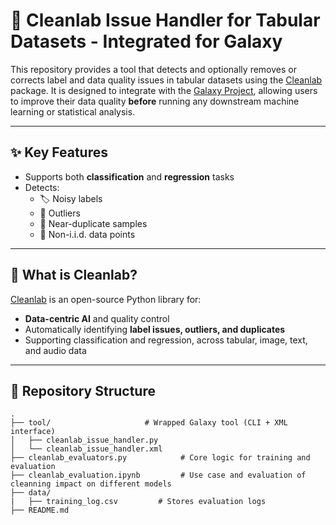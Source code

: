 # 🧼 Cleanlab Issue Handler for Tabular Datasets - Integrated for Galaxy 

This repository provides a tool that detects and optionally removes or corrects label and data quality issues in tabular datasets using the [Cleanlab](https://github.com/cleanlab/cleanlab) package. It is designed to integrate with the [Galaxy Project](https://galaxyproject.org/), allowing users to improve their data quality **before** running any downstream machine learning or statistical analysis.

---

## ✨ Key Features

- Supports both **classification** and **regression** tasks
- Detects:
  - 🏷️ Noisy labels
  - 🧭 Outliers
  - 🧬 Near-duplicate samples
  - 🔁 Non-i.i.d. data points

---

## 🧠 What is Cleanlab?

[Cleanlab](https://cleanlab.io/) is an open-source Python library for:
- **Data-centric AI** and quality control
- Automatically identifying **label issues, outliers, and duplicates**
- Supporting classification and regression, across tabular, image, text, and audio data

---

## 📂 Repository Structure

```plaintext
.
├── tool/                     # Wrapped Galaxy tool (CLI + XML interface)
│   ├── cleanlab_issue_handler.py
│   └── cleanlab_issue_handler.xml
├── cleanlab_evaluators.py            # Core logic for training and evaluation
├── cleanlab_evaluation.ipynb         # Use case and evaluation of cleanning impact on different models
├── data/                    
|   ├── training_log.csv         # Stores evaluation logs
├── README.md
